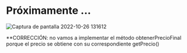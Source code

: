 # Próximamente ...


![Captura de pantalla 2022-10-26 131612](https://user-images.githubusercontent.com/91023374/198013155-93bb7641-2bb6-49dc-a9d5-b8890909ffae.jpg)

**CORRECCIÓN: no vamos a implementar el método obtenerPrecioFinal porque el precio se obtiene con su correspondiente getPrecio()
